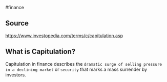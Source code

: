 #finance 

## Source
https://www.investopedia.com/terms/c/capitulation.asp

## What is Capitulation?
Capitulation in finance describes the `dramatic surge of selling pressure in a declining market` or `security` that marks a mass surrender by investors.